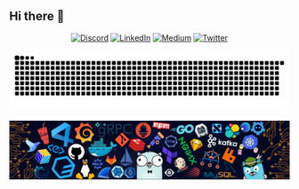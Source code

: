 ## Hi there 👋

<div align="center">

[![Discord](https://img.shields.io/badge/Discord-%237289DA.svg?logo=discord&logoColor=white)](https://discord.com/invite/W3Acq8acCv) 
[![LinkedIn](https://img.shields.io/badge/LinkedIn-%230077B5.svg?logo=linkedin&logoColor=white)](https://www.linkedin.com/in/anandkumarrai21/)
[![Medium](https://img.shields.io/badge/Medium-12100E?logo=medium&logoColor=white)](https://medium.com/@anandkumarrai20) 
[![Twitter](https://img.shields.io/badge/Twitter-%231DA1F2.svg?logo=Twitter&logoColor=white)](https://x.com/ANANDKUMARRAI51)


![𝙶𝚒𝚝𝚑𝚞𝚋 𝙲𝚘𝚗𝚝𝚛𝚒𝚋𝚞𝚝𝚒𝚘𝚗 𝙶𝚛𝚊𝚙𝚑](/contributiongrid.svg)
<br/>

<img src="https://github.com/anandkumarrai02/anandkumarrai02/blob/main/Untitled%20design.png" />

<br><br>
<!--
**anandkumarrai02/anandkumarrai02** is a ✨ _special_ ✨ repository because its `README.md` (this file) appears on your GitHub profile.

Here are some ideas to get you started:

- 🔭 I’m currently working on ...
- 🌱 I’m currently learning ...
- 👯 I’m looking to collaborate on ...
- 🤔 I’m looking for help with ...
- 💬 Ask me about ...
- 📫 How to reach me: ...
- 😄 Pronouns: ...
- ⚡ Fun fact: ...
-->
